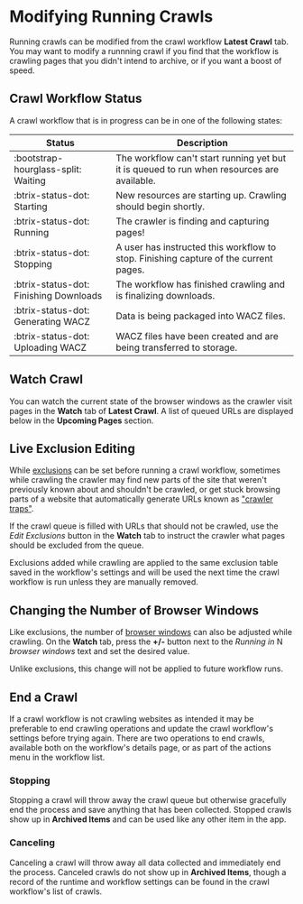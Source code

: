 # Modifying Running Crawls

Running crawls can be modified from the crawl workflow **Latest Crawl** tab. You may want to modify a runnning crawl if you find that the workflow is crawling pages that you didn't intend to archive, or if you want a boost of speed.

## Crawl Workflow Status

A crawl workflow that is in progress can be in one of the following states:

| Status | Description |
| ---- | ---- |
| <span class="status-waiting">:bootstrap-hourglass-split: Waiting</span>     | The workflow can't start running yet but it is queued to run when resources are available. |
| <span class="status-waiting">:btrix-status-dot: Starting</span>       | New resources are starting up. Crawling should begin shortly.|
| <span class="status-success">:btrix-status-dot: Running</span>        | The crawler is finding and capturing pages! |
| <span class="status-waiting">:btrix-status-dot: Stopping</span> | A user has instructed this workflow to stop. Finishing capture of the current pages.|
| <span class="status-waiting">:btrix-status-dot: Finishing Downloads</span> | The workflow has finished crawling and is finalizing downloads.|
| <span class="status-waiting">:btrix-status-dot: Generating WACZ</span> | Data is being packaged into WACZ files.|
| <span class="status-waiting">:btrix-status-dot: Uploading WACZ</span> | WACZ files have been created and are being transferred to storage.|

## Watch Crawl

You can watch the current state of the browser windows as the crawler visit pages in the **Watch** tab of **Latest Crawl**. A list of queued URLs are displayed below in the **Upcoming Pages** section.

## Live Exclusion Editing

While [exclusions](workflow-setup.md#exclude-pages) can be set before running a crawl workflow, sometimes while crawling the crawler may find new parts of the site that weren't previously known about and shouldn't be crawled, or get stuck browsing parts of a website that automatically generate URLs known as ["crawler traps"](https://en.wikipedia.org/wiki/Spider_trap).

If the crawl queue is filled with URLs that should not be crawled, use the _Edit Exclusions_ button in the **Watch** tab to instruct the crawler what pages should be excluded from the queue.

Exclusions added while crawling are applied to the same exclusion table saved in the workflow's settings and will be used the next time the crawl workflow is run unless they are manually removed.

## Changing the Number of Browser Windows

Like exclusions, the number of [browser windows](workflow-setup.md#browser-windows) can also be adjusted while crawling. On the **Watch** tab, press the **+/-** button next to the _Running in_ N _browser windows_ text and set the desired value.

Unlike exclusions, this change will not be applied to future workflow runs.

## End a Crawl

If a crawl workflow is not crawling websites as intended it may be preferable to end crawling operations and update the crawl workflow's settings before trying again. There are two operations to end crawls, available both on the workflow's details page, or as part of the actions menu in the workflow list.

### Stopping

Stopping a crawl will throw away the crawl queue but otherwise gracefully end the process and save anything that has been collected. Stopped crawls show up in **Archived Items** and can be used like any other item in the app.

### Canceling

Canceling a crawl will throw away all data collected and immediately end the process. Canceled crawls do not show up in **Archived Items**, though a record of the runtime and workflow settings can be found in the crawl workflow's list of crawls.

